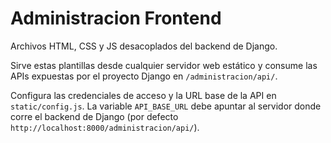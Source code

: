 # Administracion Frontend

Archivos HTML, CSS y JS desacoplados del backend de Django.

Sirve estas plantillas desde cualquier servidor web estático y consume las APIs
expuestas por el proyecto Django en `/administracion/api/`.

Configura las credenciales de acceso y la URL base de la API en
`static/config.js`. La variable `API_BASE_URL` debe apuntar al servidor donde
corre el backend de Django (por defecto `http://localhost:8000/administracion/api/`).
